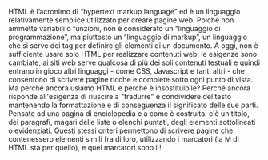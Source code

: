 HTML è l’acronimo di “hypertext markup language” ed è un linguaggio relativamente semplice utilizzato per creare pagine web. Poiché non ammette variabili o funzioni, non è considerato un “linguaggio di programmazione”, ma piuttosto un “linguaggio di markup”, un linguaggio che si serve dei tag per definire gli elementi di un documento.
A oggi, non è sufficiente usare solo HTML per realizzare contenuti web: le esigenze sono cambiate, ai siti web serve qualcosa di più dei soli contenuti testuali e quindi entrano in gioco altri linguaggi - come CSS, Javascript e tanti altri - che consentono di scrivere pagine ricche e complete sotto ogni punto di vista. Ma perché ancora usiamo HTML e perché è insostituibile? Perché ancora risponde all'esigenza di riuscire a "tradurre" e condividere del testo mantenendo la formattazione e di conseguenza il significato delle sue parti. Pensate ad una pagina di enciclopedia e a come è costruita: c'è un titolo, dei paragrafi, magari delle liste o elenchi puntati, degli elementi sottolineati o evidenziati. Questi stessi criteri permettono di scrivere pagine che contenessero elementi simili fra di loro, utilizzando i marcatori (la M di HTML sta per quello), e quei marcatori sono i <tag>!